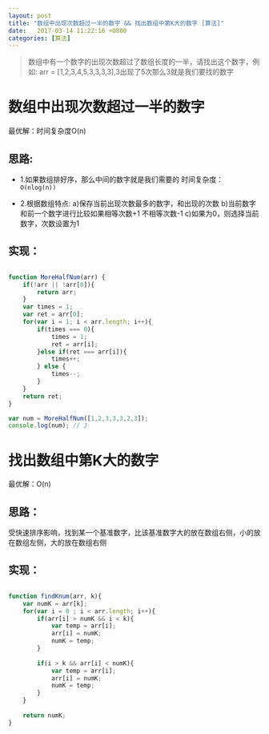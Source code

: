 ```yaml
---
layout: post
title: "数组中出现次数超过一半的数字 && 找出数组中第K大的数字 [算法]"
date:   2017-03-14 11:22:16 +0800
categories: [算法]
---
```


> 数组中有一个数字的出现次数超过了数组长度的一半，请找出这个数字，例如: arr = [1,2,3,4,5,3,3,3,3],3出现了5次那么3就是我们要找的数字

# 数组中出现次数超过一半的数字

最优解：时间复杂度O(n)

## 思路: 

- 1.如果数组排好序，那么中间的数字就是我们需要的 时间复杂度： `O(nlog(n))`

- 2.根据数组特点: a)保存当前出现次数最多的数字，和出现的次数  b)当前数字和前一个数字进行比较如果相等次数+1 不相等次数-1  c)如果为0，则选择当前数字，次数设置为1


## 实现：

```javascript

function MoreHalfNum(arr) {
    if(!arr || !arr[0]){
        return arr;
    }
    var times = 1;
    var ret = arr[0];
    for(var i = 1; i < arr.length; i++){
        if(times === 0){
            times = 1;
            ret = arr[i];
        }else if(ret === arr[i]){
            times++;
        } else {
            times--;
        }
    }
    return ret;
}

var num = MoreHalfNum([1,2,3,3,3,2,3]);
console.log(num); // 3
```


# 找出数组中第K大的数字

最优解：O(n)

## 思路：

受快速排序影响，找到某一个基准数字，比该基准数字大的放在数组右侧，小的放在数组左侧，大的放在数组右侧


## 实现：

```javascript

function findKnum(arr, k){
    var numK = arr[k];
    for(var i = 0 ; i < arr.length; i++){
        if(arr[i] > numK && i < k){
            var temp = arr[i];
            arr[i] = numK;
            numK = temp;
        }
        
        if(i > k && arr[i] < numK){
            var temp = arr[i];
            arr[i] = numK;
            numK = temp;
        }
    }
    
    return numK;
}

```




